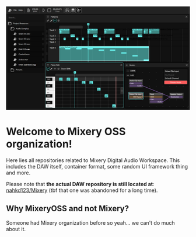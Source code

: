 ![Screenshot of Mixery](https://raw.githubusercontent.com/MixeryOSS/mixery/main/docs/screenshot_2023_08_31.png)

# Welcome to Mixery OSS organization!
Here lies all repositories related to Mixery Digital Audio Workspace. This includes the DAW itself, container format, some random UI framework thing and more.

Please note that **the actual DAW repository is still located at**: [nahkd123/Mixery](https://github.com/nahkd123/Mixery) (tbf that one was abandoned for a long time).

## Why MixeryOSS and not Mixery?
Someone had Mixery organization before so yeah... we can't do much about it.